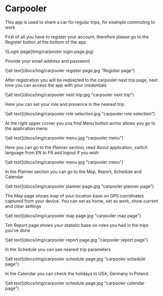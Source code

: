 # Carpooler

This app is used to share a car for regular trips, for example commuting to work

First of all you have to register your account, therefore please go to the Register button at the bottom of the app

![Login page](img/carpooler login page.jpg)

Provide your email address and password

![alt text](docs/img/carpooler register page.jpg "Register page")

After registration you will be redirected to the carpooler next trip page, next time you can access the app with your credentials

![alt text](docs/img/carpooler next trip.jpg "carpooler next trip")

Here you can set your role and presence in the nearest trip

![alt text](docs/img/carpooler role selection.jpg "carpooler role selection")

At the right upper corner you cna find Menu button wchic allows you go to the application menu

![alt text](docs/img/carpooler menu.jpg "carpooler menu")

Here you can go to the Planner section, read About application, switch language from EN to FR and logout if you wish

![alt text](docs/img/carpooler menu.jpg "carpooler menu")

In the Planner section you can go to the Map, Report, Schedule and Calendar

![alt text](docs/img/carpooler planner page.jpg "carpooler planner page")

The Map page shows map of your location base on GPS coordinates captured from your device. You can set as home, set as work, show current and clear settings

![alt text](docs/img/carpooler map page.jpg "carpooler map page")

Teh Report page shows your statistic base on roles you had in the trips you've done

![alt text](docs/img/carpooler report page.jpg "carpooler report page")

In the Schedule you can see nearest trip parameters

![alt text](docs/img/carpooler schedule page.jpg "carpooler schedule page")

In the Calendar you can check the holidays in USA, Germany in Poland.

![alt text](docs/img/carpooler schedule page.jpg "carpooler calendar page")
